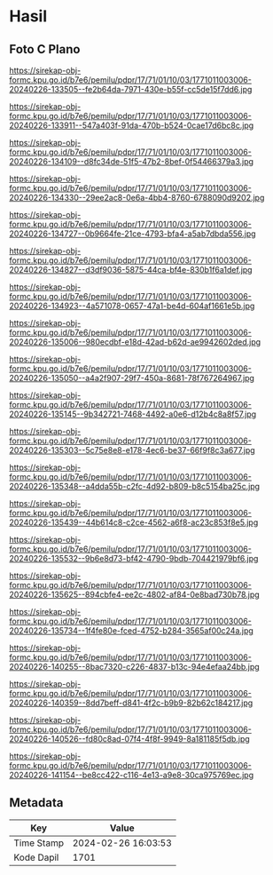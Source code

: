 # Hasil

## Foto C Plano

https://sirekap-obj-formc.kpu.go.id/b7e6/pemilu/pdpr/17/71/01/10/03/1771011003006-20240226-133505--fe2b64da-7971-430e-b55f-cc5de15f7dd6.jpg

https://sirekap-obj-formc.kpu.go.id/b7e6/pemilu/pdpr/17/71/01/10/03/1771011003006-20240226-133911--547a403f-91da-470b-b524-0cae17d6bc8c.jpg

https://sirekap-obj-formc.kpu.go.id/b7e6/pemilu/pdpr/17/71/01/10/03/1771011003006-20240226-134109--d8fc34de-51f5-47b2-8bef-0f54466379a3.jpg

https://sirekap-obj-formc.kpu.go.id/b7e6/pemilu/pdpr/17/71/01/10/03/1771011003006-20240226-134330--29ee2ac8-0e6a-4bb4-8760-6788090d9202.jpg

https://sirekap-obj-formc.kpu.go.id/b7e6/pemilu/pdpr/17/71/01/10/03/1771011003006-20240226-134727--0b9664fe-21ce-4793-bfa4-a5ab7dbda556.jpg

https://sirekap-obj-formc.kpu.go.id/b7e6/pemilu/pdpr/17/71/01/10/03/1771011003006-20240226-134827--d3df9036-5875-44ca-bf4e-830b1f6a1def.jpg

https://sirekap-obj-formc.kpu.go.id/b7e6/pemilu/pdpr/17/71/01/10/03/1771011003006-20240226-134923--4a571078-0657-47a1-be4d-604af1661e5b.jpg

https://sirekap-obj-formc.kpu.go.id/b7e6/pemilu/pdpr/17/71/01/10/03/1771011003006-20240226-135006--980ecdbf-e18d-42ad-b62d-ae9942602ded.jpg

https://sirekap-obj-formc.kpu.go.id/b7e6/pemilu/pdpr/17/71/01/10/03/1771011003006-20240226-135050--a4a2f907-29f7-450a-8681-78f767264967.jpg

https://sirekap-obj-formc.kpu.go.id/b7e6/pemilu/pdpr/17/71/01/10/03/1771011003006-20240226-135145--9b342721-7468-4492-a0e6-d12b4c8a8f57.jpg

https://sirekap-obj-formc.kpu.go.id/b7e6/pemilu/pdpr/17/71/01/10/03/1771011003006-20240226-135303--5c75e8e8-e178-4ec6-be37-66f9f8c3a677.jpg

https://sirekap-obj-formc.kpu.go.id/b7e6/pemilu/pdpr/17/71/01/10/03/1771011003006-20240226-135348--a4dda55b-c2fc-4d92-b809-b8c5154ba25c.jpg

https://sirekap-obj-formc.kpu.go.id/b7e6/pemilu/pdpr/17/71/01/10/03/1771011003006-20240226-135439--44b614c8-c2ce-4562-a6f8-ac23c853f8e5.jpg

https://sirekap-obj-formc.kpu.go.id/b7e6/pemilu/pdpr/17/71/01/10/03/1771011003006-20240226-135532--9b6e8d73-bf42-4790-9bdb-704421979bf6.jpg

https://sirekap-obj-formc.kpu.go.id/b7e6/pemilu/pdpr/17/71/01/10/03/1771011003006-20240226-135625--894cbfe4-ee2c-4802-af84-0e8bad730b78.jpg

https://sirekap-obj-formc.kpu.go.id/b7e6/pemilu/pdpr/17/71/01/10/03/1771011003006-20240226-135734--1f4fe80e-fced-4752-b284-3565af00c24a.jpg

https://sirekap-obj-formc.kpu.go.id/b7e6/pemilu/pdpr/17/71/01/10/03/1771011003006-20240226-140255--8bac7320-c226-4837-b13c-94e4efaa24bb.jpg

https://sirekap-obj-formc.kpu.go.id/b7e6/pemilu/pdpr/17/71/01/10/03/1771011003006-20240226-140359--8dd7beff-d841-4f2c-b9b9-82b62c184217.jpg

https://sirekap-obj-formc.kpu.go.id/b7e6/pemilu/pdpr/17/71/01/10/03/1771011003006-20240226-140526--fd80c8ad-07f4-4f8f-9949-8a181185f5db.jpg

https://sirekap-obj-formc.kpu.go.id/b7e6/pemilu/pdpr/17/71/01/10/03/1771011003006-20240226-141154--be8cc422-c116-4e13-a9e8-30ca975769ec.jpg


## Metadata

| Key        | Value               |
| ---------- | ------------------- |
| Time Stamp | 2024-02-26 16:03:53 |
| Kode Dapil | 1701                |



